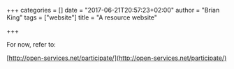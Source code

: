 +++
categories = []
date = "2017-06-21T20:57:23+02:00"
author = "Brian King"
tags = ["website"]
title = "A resource website"

+++

For now, refer to:

[http://open-services.net/participate/](http://open-services.net/participate/)
